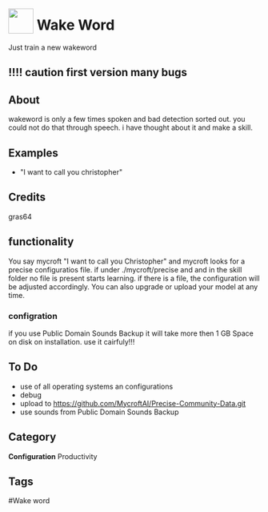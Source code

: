 # <img src="https://raw.githack.com/FortAwesome/Font-Awesome/master/svgs/solid/robot.svg" card_color="#40DBB0" width="50" height="50" style="vertical-align:bottom"/> Wake Word
Just train a new wakeword
## !!!! caution first version many bugs

## About
wakeword is only a few times spoken and bad detection sorted out. you could not do that through speech. i have thought about it and make a skill.

## Examples
* "I want to call you christopher"



## Credits
gras64
## functionality
You say mycroft "I want to call you Christopher" and mycroft looks for a precise configuratios file. if under ./mycroft/precise and and in the skill folder no file is present starts learning. if there is a file, the configuration will be adjusted accordingly. You can also upgrade or upload your model at any time.
### configration
if you use Public Domain Sounds Backup it will take more then 1 GB Space on disk on installation. use it cairfuly!!!

## To Do
* use of all operating systems an configurations
* debug
* upload to https://github.com/MycroftAI/Precise-Community-Data.git
* use sounds from Public Domain Sounds Backup


## Category
**Configuration**
Productivity

## Tags
#Wake word

